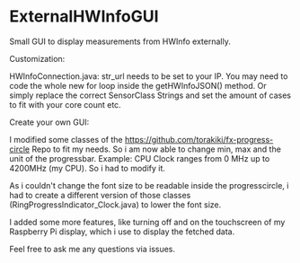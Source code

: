 # ExternalHWInfoGUI
Small GUI to display measurements from HWInfo externally.


Customization:

HWInfoConnection.java:
str_url needs to be set to your IP.
You may need to code the whole new for loop inside the getHWInfoJSON() method.
Or simply replace the correct SensorClass Strings and set the amount of cases to fit with your core count etc.

Create your own GUI:

I modified some classes of the https://github.com/torakiki/fx-progress-circle Repo to fit my needs.
So i am now able to change min, max and the unit of the progressbar. Example: CPU Clock ranges from 0 MHz up to 4200MHz (my CPU). So i had to modify it.

As i couldn't change the font size to be readable inside the progresscircle, i had to create a different version of those classes (RingProgressIndicator_Clock.java) to lower the font size.

I added some more features, like turning off and on the touchscreen of my Raspberry Pi display, which i use to display the fetched data.

Feel free to ask me any questions via issues.
